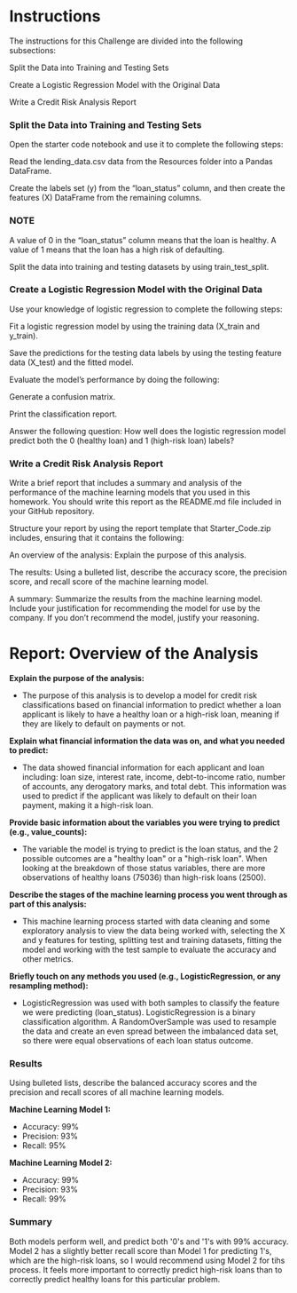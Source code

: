 # Instructions
The instructions for this Challenge are divided into the following subsections:

Split the Data into Training and Testing Sets

Create a Logistic Regression Model with the Original Data

Write a Credit Risk Analysis Report

### Split the Data into Training and Testing Sets
Open the starter code notebook and use it to complete the following steps:

Read the lending_data.csv data from the Resources folder into a Pandas DataFrame.

Create the labels set (y) from the “loan_status” column, and then create the features (X) DataFrame from the remaining columns.

### NOTE
A value of 0 in the “loan_status” column means that the loan is healthy. A value of 1 means that the loan has a high risk of defaulting.

Split the data into training and testing datasets by using train_test_split.

### Create a Logistic Regression Model with the Original Data
Use your knowledge of logistic regression to complete the following steps:

Fit a logistic regression model by using the training data (X_train and y_train).

Save the predictions for the testing data labels by using the testing feature data (X_test) and the fitted model.

Evaluate the model’s performance by doing the following:

Generate a confusion matrix.

Print the classification report.

Answer the following question: How well does the logistic regression model predict both the 0 (healthy loan) and 1 (high-risk loan) labels?

### Write a Credit Risk Analysis Report
Write a brief report that includes a summary and analysis of the performance of the machine learning models that you used in this homework. You should write this report as the README.md file included in your GitHub repository.

Structure your report by using the report template that Starter_Code.zip includes, ensuring that it contains the following:

An overview of the analysis: Explain the purpose of this analysis.

The results: Using a bulleted list, describe the accuracy score, the precision score, and recall score of the machine learning model.

A summary: Summarize the results from the machine learning model. Include your justification for recommending the model for use by the company. If you don’t recommend the model, justify your reasoning.

# Report: Overview of the Analysis
**Explain the purpose of the analysis:** 
* The purpose of this analysis is to develop a model for credit risk classifications based on financial information to predict whether a loan applicant is likely to have a healthy loan or a high-risk loan, meaning if they are likely to default on payments or not.

**Explain what financial information the data was on, and what you needed to predict:** 
* The data showed financial information for each applicant and loan including: loan size, interest rate, income, debt-to-income ratio, number of accounts, any derogatory marks, and total debt. This information was used to predict if the applicant was likely to default on their loan payment, making it a high-risk loan.

**Provide basic information about the variables you were trying to predict (e.g., value_counts):** 
* The variable the model is trying to predict is the loan status, and the 2 possible outcomes are a "healthy loan" or a "high-risk loan". When looking at the breakdown of those status variables, there are more observations of healthy loans (75036) than high-risk loans (2500).

**Describe the stages of the machine learning process you went through as part of this analysis:** 
* This machine learning process started with data cleaning and some exploratory analysis to view the data being worked with, selecting the X and y features for testing, splitting test and training datasets, fitting the model and working with the test sample to evaluate the accuracy and other metrics.

**Briefly touch on any methods you used (e.g., LogisticRegression, or any resampling method):** 
* LogisticRegression was used with both samples to classify the feature we were predicting (loan_status). LogisticRegression is a binary classification algorithm. A RandomOverSample was used to resample the data and create an even spread between the imbalanced data set, so there were equal observations of each loan status outcome.

### Results
Using bulleted lists, describe the balanced accuracy scores and the precision and recall scores of all machine learning models.

**Machine Learning Model 1:**
* Accuracy: 99%
* Precision: 93%
* Recall: 95%

**Machine Learning Model 2:**
* Accuracy: 99%
* Precision: 93%
* Recall: 99%

### Summary
Both models perform well, and predict both '0's and '1's with 99% accuracy. 
Model 2 has a slightly better recall score than Model 1 for predicting 1's, which are the high-risk loans, so I would recommend using Model 2 for tihs process. 
It feels more important to correctly predict high-risk loans than to correctly predict healthy loans for this particular problem.

